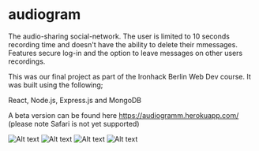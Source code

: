 # audiogram

The audio-sharing social-network.  The user is limited to 10 seconds recording time and doesn't have the ability to delete their mmessages.  Features secure log-in and the option to leave messages on other users recordings.

This was our final project as part of the Ironhack Berlin Web Dev course.  It was built using the following;

React, Node.js, Express.js and MongoDB

A beta version can be found here https://audiogramm.herokuapp.com/
(please note Safari is not yet supported)

![Alt text](public\images\audiopic1.png?raw=true "audiogram")
![Alt text](public\images\audiopic2.png?raw=true "audiogram")
![Alt text](public\images\audiopic3.png?raw=true "audiogram")
![Alt text](public\images\audiopic4.png?raw=true "audiogram")
